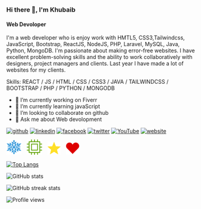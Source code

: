 ### Hi there 👋, I'm Khubaib
#### Web Devoloper
I'm a web developer who is enjoy work with HMTL5, CSS3,Tailwindcss, JavaScript, Bootstrap, ReactJS, NodeJS, PHP, Laravel, MySQL, Java, Python, MongoDB. I'm passionate about making error-free websites. I have excellent problem-solving skills and the ability to work collaboratively with designers, project managers and clients. Last year I have made a lot of websites for my clients.

Skills: REACT / JS / HTML / CSS / CSS3 / JAVA / TAILWINDCSS / BOOTSTRAP / PHP / PYTHON / MONGODB

- 🔭 I’m currently working on Fiverr 
- 🌱 I’m currently learning javaScript 
- 👯 I’m looking to collaborate on github 
- 💬 Ask me about Web devolopment 


[<img src='https://cdn.jsdelivr.net/npm/simple-icons@3.0.1/icons/github.svg' alt='github' height='40'>](https://github.com/khubaib004)  [<img src='https://cdn.jsdelivr.net/npm/simple-icons@3.0.1/icons/linkedin.svg' alt='linkedin' height='40'>](https://www.linkedin.com/in/#/)  [<img src='https://cdn.jsdelivr.net/npm/simple-icons@3.0.1/icons/facebook.svg' alt='facebook' height='40'>](https://www.facebook.com/#)  [<img src='https://cdn.jsdelivr.net/npm/simple-icons@3.0.1/icons/twitter.svg' alt='twitter' height='40'>](https://twitter.com/#)  [<img src='https://cdn.jsdelivr.net/npm/simple-icons@3.0.1/icons/youtube.svg' alt='YouTube' height='40'>](https://www.youtube.com/channel/#)  [<img src='https://cdn.jsdelivr.net/npm/simple-icons@3.0.1/icons/icloud.svg' alt='website' height='40'>](#)  

<a href='https://archiveprogram.github.com/'><img src='https://raw.githubusercontent.com/acervenky/animated-github-badges/master/assets/acbadge.gif' width='40' height='40'></a> <a href='https://docs.github.com/en/developers'><img src='https://raw.githubusercontent.com/acervenky/animated-github-badges/master/assets/devbadge.gif' width='40' height='40'></a> <a href='https://stars.github.com/'><img src='https://raw.githubusercontent.com/acervenky/animated-github-badges/master/assets/starbadge.gif' width='35' height='35'></a> <a href='https://docs.github.com/en/github/supporting-the-open-source-community-with-github-sponsors'><img src='https://raw.githubusercontent.com/acervenky/animated-github-badges/master/assets/sponsorbadge.gif' width='35' height='35'></a> 

[![Top Langs](https://github-readme-stats.vercel.app/api/top-langs/?username=khubaib004)](https://github.com/anuraghazra/github-readme-stats)

![GitHub stats](https://github-readme-stats.vercel.app/api?username=khubaib004&show_icons=true)   

![GitHub streak stats](https://streak-stats.demolab.com/?user=khubaib004)  

![Profile views](https://gpvc.arturio.dev/khubaib004)  
